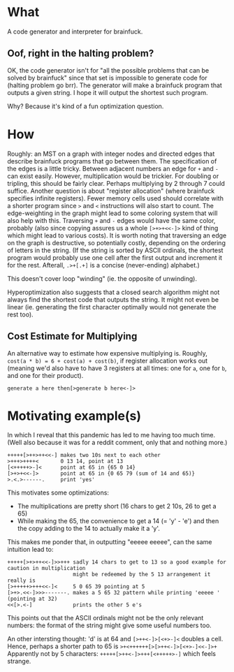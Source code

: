 # What

A code generator and interpreter for brainfuck.

## Oof, right in the halting problem?

OK, the code generator isn't for "all the possible problems
that can be solved by brainfuck" since that set is impossible
to generate code for (halting problem go brr). The generator
will make a brainfuck program that outputs a given string.
I hope it will output the shortest such program.

Why? Because it's kind of a fun optimization question.

# How

Roughly: an MST on a graph with integer nodes and directed
edges that describe brainfuck programs that go between them.
The specification of the edges is a little tricky. Between
adjacent numbers an edge for `+` and `-` can exist easily.
However, multiplication would be trickier. For doubling
or tripling, this should be fairly clear. Perhaps multiplying
by 2 through 7 could suffice. Another question is about
"register allocation" (where brainfuck specifies infinite
registers). Fewer memory cells used should correlate with a
shorter program since `>` and `<` instructions will also start
to count. The edge-weighting in the graph might lead to some
coloring system that will also help with this. Traversing
`+` and `-` edges would have the same color, probably
(also since copying assures us a whole `[>+>+<<-]>` kind of
thing which might lead to various costs). It is worth noting
that traversing an edge on the graph is destructive, so potentially
costly, depending on the ordering of letters in the string.
(If the string is sorted by ASCII ordinals, the shortest program
would probably use one cell after the first output and increment it
for the rest. Afterall, `.>+[.+]` is a concise (never-ending) alphabet.)

This doesn't cover loop "winding" (ie. the opposite of unwinding).

Hyperoptimization also suggests that a closed search algorithm might
not always find the shortest code that outputs the string. It might
not even be linear (ie. generating the first character optimally would
not generate the rest too).

## Cost Estimate for Multiplying

An alternative way to estimate how expensive multiplying is. Roughly,
`cost(a * b) = 6 + cost(a) + cost(b)`, if register allocation works out
(meaning we'd also have to have 3 registers at all times: one for `a`,
one for `b`, and one for their product).

```
generate a here then[>generate b here<-]>
```

# Motivating example(s)

In which I reveal that this pandemic has led to me having too much time.
(Well also because it was for a reddit comment, only that and nothing more.)

```
+++++[>++>++<<-] makes two 10s next to each other
>+++>++++<       0 13 14, point at 13
[<+++++>-]<      point at 65 in {65 0 14}
[>+>+<<-]>       point at 65 in {0 65 79 (sum of 14 and 65)}
>.<.>------.     print 'yes'
```

This motivates some optimizations:

- The multiplications are pretty short (16 chars to get 2 10s, 26 to get a 65)
- While making the 65, the convenience to get a 14 (= 'y' - 'e') and then the
  copy adding to the 14 to actually make it a 'y'.

This makes me ponder that, in outputting "eeeee eeeee", can the same intuition
lead to:

```
+++++[>+>++<<-]>>+++ sadly 14 chars to get to 13 so a good example for caution in multiplication
                     might be redeemed by the 5 13 arrangement it really is
[>+++++>+++<<-]<     5 0 65 39 pointing at 5
[>+>.<<-]>>>-------. makes a 5 65 32 pattern while printing 'eeeee ' (pointing at 32)
<<[>.<-]             prints the other 5 e's
```

This points out that the ASCII ordinals might not be the only relevant numbers: the
format of the string might give some useful numbers too.

An other intersting thought: 'd' is at 64 and `[>++<-]>[<+>-]<` doubles a cell.
Hence, perhaps a shorter path to 65 is
`>+<++++++[>[>++<-]>[<+>-]<<-]>+`
Apparently not by 5 characters: `+++++[>++<-]>+++[<+++++>-]` which feels strange.
